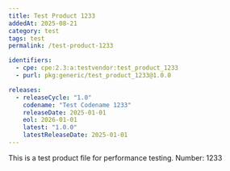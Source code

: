 ```yaml
---
title: Test Product 1233
addedAt: 2025-08-21
category: test
tags: test
permalink: /test-product-1233

identifiers:
  - cpe: cpe:2.3:a:testvendor:test_product_1233
  - purl: pkg:generic/test_product_1233@1.0.0

releases:
  - releaseCycle: "1.0"
    codename: "Test Codename 1233"
    releaseDate: 2025-01-01
    eol: 2026-01-01
    latest: "1.0.0"
    latestReleaseDate: 2025-01-01
---
```


This is a test product file for performance testing. Number: 1233
